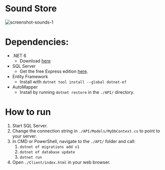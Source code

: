 # Sound Store

![screenshot-sounds-1](https://user-images.githubusercontent.com/67283034/178149055-fbaff8ca-07b2-41b9-83e7-153fa36fa8a5.png)

# Dependencies:

* .NET 6
    * Download [here](https://dotnet.microsoft.com/en-us/download)
* SQL Server
    * Get the free Express edition [here](https://go.microsoft.com/fwlink/?linkid=866658).
* Entity Framework
    * Install with ```dotnet tool install --global dotnet-ef```
* AutoMapper
    * Install by running ```dotnet restore``` in the ```./API/``` directory.


# How to run

1. Start SQL Server.
2. Change the connection string in ```./API/Models/MyDbContext.cs``` to point to your server.
3. In CMD or PowerShell, navigate to the ```./API/``` folder and call:
    1. ```dotnet ef migrations add v1```
    2. ```dotnet ef database update```
    3. ```dotnet run```
4. Open ```./Client/index.html``` in your web browser.